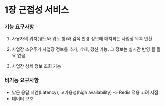 # 1장 근접성 서비스


### 기능 요구사항

1. 사용자의 위치(경도와 위도 쌍)와 검색 반경 정보에 매치되는 사업장 목록 반환

2. 사업장 소유주가 사업장 정보를 추가, 삭제, 갱신 가능. 그 정보는 실시간 반영 될 필요 없음

3. 사업장 상세 정보 조회 가능


### 비기능 요구사항

- 낮은 응답 지연(Latency), 고가용성(high availability) -> Redis 적용 고려 지점
- 데이터 보호
